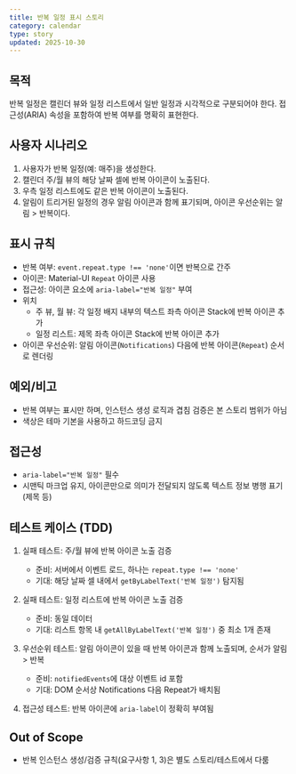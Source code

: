 ```yaml
---
title: 반복 일정 표시 스토리
category: calendar
type: story
updated: 2025-10-30
---
```


## 목적
반복 일정은 캘린더 뷰와 일정 리스트에서 일반 일정과 시각적으로 구분되어야 한다. 접근성(ARIA) 속성을 포함하여 반복 여부를 명확히 표현한다.

## 사용자 시나리오
1. 사용자가 반복 일정(예: 매주)을 생성한다.
2. 캘린더 주/월 뷰의 해당 날짜 셀에 반복 아이콘이 노출된다.
3. 우측 일정 리스트에도 같은 반복 아이콘이 노출된다.
4. 알림이 트리거된 일정의 경우 알림 아이콘과 함께 표기되며, 아이콘 우선순위는 알림 > 반복이다.

## 표시 규칙
- 반복 여부: `event.repeat.type !== 'none'`이면 반복으로 간주
- 아이콘: Material-UI `Repeat` 아이콘 사용
- 접근성: 아이콘 요소에 `aria-label="반복 일정"` 부여
- 위치
  - 주 뷰, 월 뷰: 각 일정 배지 내부의 텍스트 좌측 아이콘 Stack에 반복 아이콘 추가
  - 일정 리스트: 제목 좌측 아이콘 Stack에 반복 아이콘 추가
- 아이콘 우선순위: 알림 아이콘(`Notifications`) 다음에 반복 아이콘(`Repeat`) 순서로 렌더링

## 예외/비고
- 반복 여부는 표시만 하며, 인스턴스 생성 로직과 겹침 검증은 본 스토리 범위가 아님
- 색상은 테마 기본을 사용하고 하드코딩 금지

## 접근성
- `aria-label="반복 일정"` 필수
- 시맨틱 마크업 유지, 아이콘만으로 의미가 전달되지 않도록 텍스트 정보 병행 표기(제목 등)

## 테스트 케이스 (TDD)
1) 실패 테스트: 주/월 뷰에 반복 아이콘 노출 검증
   - 준비: 서버에서 이벤트 로드, 하나는 `repeat.type !== 'none'`
   - 기대: 해당 날짜 셀 내에서 `getByLabelText('반복 일정')` 탐지됨

2) 실패 테스트: 일정 리스트에 반복 아이콘 노출 검증
   - 준비: 동일 데이터
   - 기대: 리스트 항목 내 `getAllByLabelText('반복 일정')` 중 최소 1개 존재

3) 우선순위 테스트: 알림 아이콘이 있을 때 반복 아이콘과 함께 노출되며, 순서가 알림 > 반복
   - 준비: `notifiedEvents`에 대상 이벤트 id 포함
   - 기대: DOM 순서상 Notifications 다음 Repeat가 배치됨

4) 접근성 테스트: 반복 아이콘에 `aria-label`이 정확히 부여됨

## Out of Scope
- 반복 인스턴스 생성/검증 규칙(요구사항 1, 3)은 별도 스토리/테스트에서 다룸

